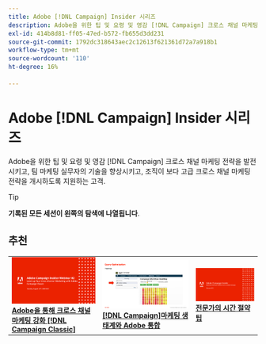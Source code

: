 ```yaml
---
title: Adobe [!DNL Campaign] Insider 시리즈
description: Adobe을 위한 팁 및 요령 및 영감 [!DNL Campaign] 크로스 채널 마케팅 전략을 발전시키고, 팀 마케팅 실무자의 기술을 향상시키고, 조직이 보다 고급 크로스 채널 마케팅 전략을 개시하도록 지원하는 고객.
exl-id: 414b8d81-ff05-47ed-b572-fb655d3dd231
source-git-commit: 1792dc318643aec2c12613f621361d72a7a918b1
workflow-type: tm+mt
source-wordcount: '110'
ht-degree: 16%

---
```


# Adobe [!DNL Campaign] Insider 시리즈

Adobe을 위한 팁 및 요령 및 영감 [!DNL Campaign] 크로스 채널 마케팅 전략을 발전시키고, 팀 마케팅 실무자의 기술을 향상시키고, 조직이 보다 고급 크로스 채널 마케팅 전략을 개시하도록 지원하는 고객.

>[!TIP]
>
>**기록된 모든 세션이 왼쪽의 탐색에 나열됩니다**.

## 추천

<table>
  <tr>
   <td>
      <a href="2022/cross-channel.md">
      <img alt="Adobe을 통해 크로스 채널 마케팅 강화 [!DNL Campaign Classic]" src="assets/cross-channel.png"/>
      </a>
      <div>
         <a href="./2022/cross-channel.md"><strong>Adobe을 통해 크로스 채널 마케팅 강화 [!DNL Campaign Classic]</strong></a>
         <br/>
      </div>
   </td>
   <td>
      <a href="2022/integrations.md">
      <img alt="Adobe [!DNL Campaign] 마케팅 생태계와 통합" src="assets/integrations.png"/>
      </a>
      <div>
         <a href="./2022/integrations.md"><strong>[!DNL Campaign]마케팅 생태계와 Adobe 통합</strong></a>
         <br/>
      </div>
   </td>
   <td>
      <a href="2022/tips.md">
      <img alt="전문가의 시간 절약 팁" src="./assets/tips.png"/>
      </a>
      <div>
         <a href="2022/tips.md"><strong>전문가의 시간 절약 팁</strong></a>
         <br/>
      </div>
   </td>
</table>
